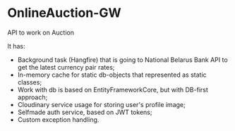 # OnlineAuction-GW

API to work on Auction

It has:
 - Background task (Hangfire) that is going to National Belarus Bank API to get the latest currency pair rates;
 - In-memory cache for static db-objects that represented as static classes;
 - Work with db is based on EntityFrameworkCore, but with DB-first approach;
 - Cloudinary service usage for storing user's profile image;
 - Selfmade auth service, based on JWT tokens;
 - Custom exception handling.

